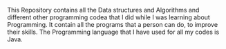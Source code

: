 This Repository contains all the Data structures and Algorithms and different other programming codea that I did while I was learning about Programming.
It contain all the programs that a person can do, to improve their skills.
The Programming language that I have used for all my codes is Java.
